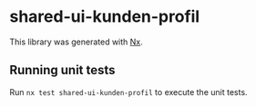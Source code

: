 # shared-ui-kunden-profil

This library was generated with [Nx](https://nx.dev).

## Running unit tests

Run `nx test shared-ui-kunden-profil` to execute the unit tests.
